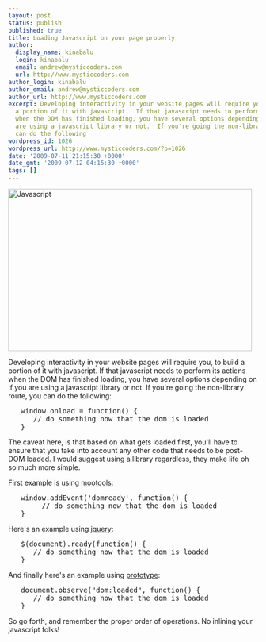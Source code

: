 ```yaml
---
layout: post
status: publish
published: true
title: Loading Javascript on your page properly
author:
  display_name: kinabalu
  login: kinabalu
  email: andrew@mysticcoders.com
  url: http://www.mysticcoders.com
author_login: kinabalu
author_email: andrew@mysticcoders.com
author_url: http://www.mysticcoders.com
excerpt: Developing interactivity in your website pages will require you, to build
  a portion of it with javascript.  If that javascript needs to perform its actions
  when the DOM has finished loading, you have several options depending on if you
  are using a javascript library or not.  If you're going the non-library route, you
  can do the following
wordpress_id: 1026
wordpress_url: http://www.mysticcoders.com/?p=1026
date: '2009-07-11 21:15:30 +0000'
date_gmt: '2009-07-12 04:15:30 +0000'
tags: []
---
```

<p><img src="http://www.mysticcoders.com/wp-content/uploads/2009/07/3367743012_7a668400b0_b.jpg" alt="Javascript " title="Javascript " width="492" height="327" class="alignnone size-full wp-image-1059" /></p>
<p>Developing interactivity in your website pages will require you, to build a portion of it with javascript.  If that javascript needs to perform its actions when the DOM has finished loading, you have several options depending on if you are using a javascript library or not.  If you're going the non-library route, you can do the following:<a id="more"></a><a id="more-1026"></a></p>
<pre lang="javascript" colla="+">
   window.onload = function() {
      // do something now that the dom is loaded
   }
</pre>
<p>The caveat here, is that based on what gets loaded first, you'll have to ensure that you take into account any other code that needs to be post-DOM loaded.  I would suggest using a library regardless, they make life oh so much more simple.</p>
<p>First example is using <a href="http://mootools.net/" target="_blank">mootools</a>:</p>
<pre lang="javascript" colla="+">
   window.addEvent('domready', function() {
        // do something now that the dom is loaded
   }
</pre>
<p>Here's an example using <a href="http://jquery.com/" target="_blank">jquery</a>:</p>
<pre lang="javascript" colla="+">
   $(document).ready(function() {
      // do something now that the dom is loaded
   }
</pre>
<p>And finally here's an example using <a href="http://www.prototypejs.org/" target="_blank">prototype</a>:</p>
<pre lang="javascript" colla="+">
   document.observe("dom:loaded", function() {
      // do something now that the dom is loaded
   }
</pre>
<p>So go forth, and remember the proper order of operations.  No inlining your javascript folks!</p>
